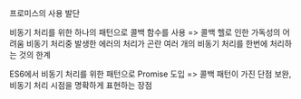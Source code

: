 프로미스의 사용 발단

비동기 처리를 위한 하나의 패턴으로 콜백 함수를 사용 
    =>  콜백 헬로 인한 가독성의 어려움
        비동기 처리중 발생한 에러의 처리가 곤란
        여러 개의 비동기 처리를 한번에 처리하는 것의 한계


ES6에서 비동기 처리를 위한 패턴으로 Promise 도입
    => 콜백 패턴이 가진 단점 보완, 비동기 처리 시점을 명확하게 표현하는 장점